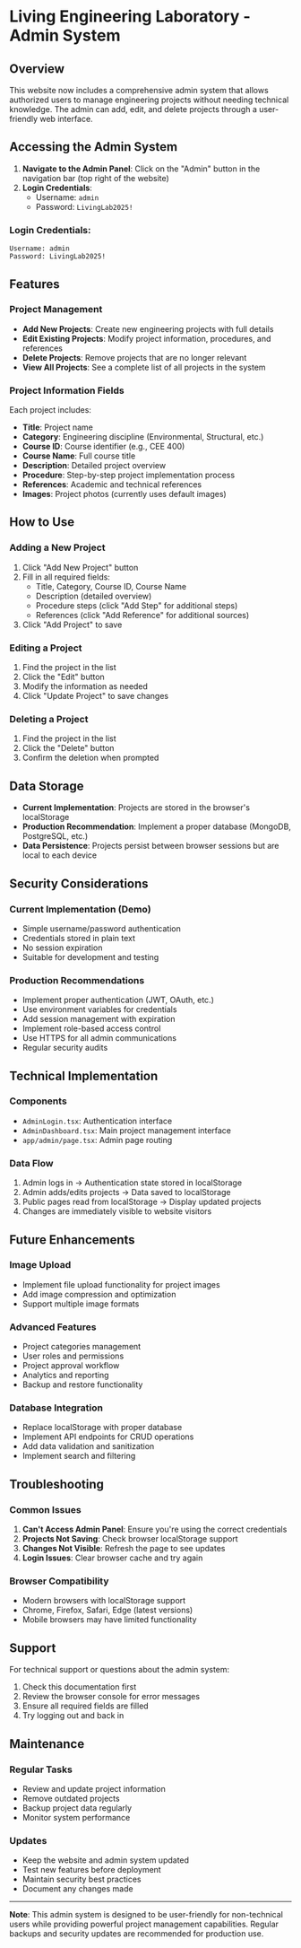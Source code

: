 # Living Engineering Laboratory - Admin System

## Overview

This website now includes a comprehensive admin system that allows authorized users to manage engineering projects without needing technical knowledge. The admin can add, edit, and delete projects through a user-friendly web interface.

## Accessing the Admin System

1. **Navigate to the Admin Panel**: Click on the "Admin" button in the navigation bar (top right of the website)
2. **Login Credentials**:
   - Username: `admin`
   - Password: `LivingLab2025!`

### **Login Credentials:**
```
Username: admin
Password: LivingLab2025!
```

## Features

### Project Management
- **Add New Projects**: Create new engineering projects with full details
- **Edit Existing Projects**: Modify project information, procedures, and references
- **Delete Projects**: Remove projects that are no longer relevant
- **View All Projects**: See a complete list of all projects in the system

### Project Information Fields
Each project includes:
- **Title**: Project name
- **Category**: Engineering discipline (Environmental, Structural, etc.)
- **Course ID**: Course identifier (e.g., CEE 400)
- **Course Name**: Full course title
- **Description**: Detailed project overview
- **Procedure**: Step-by-step project implementation process
- **References**: Academic and technical references
- **Images**: Project photos (currently uses default images)

## How to Use

### Adding a New Project
1. Click "Add New Project" button
2. Fill in all required fields:
   - Title, Category, Course ID, Course Name
   - Description (detailed overview)
   - Procedure steps (click "Add Step" for additional steps)
   - References (click "Add Reference" for additional sources)
3. Click "Add Project" to save

### Editing a Project
1. Find the project in the list
2. Click the "Edit" button
3. Modify the information as needed
4. Click "Update Project" to save changes

### Deleting a Project
1. Find the project in the list
2. Click the "Delete" button
3. Confirm the deletion when prompted

## Data Storage

- **Current Implementation**: Projects are stored in the browser's localStorage
- **Production Recommendation**: Implement a proper database (MongoDB, PostgreSQL, etc.)
- **Data Persistence**: Projects persist between browser sessions but are local to each device

## Security Considerations

### Current Implementation (Demo)
- Simple username/password authentication
- Credentials stored in plain text
- No session expiration
- Suitable for development and testing

### Production Recommendations
- Implement proper authentication (JWT, OAuth, etc.)
- Use environment variables for credentials
- Add session management with expiration
- Implement role-based access control
- Use HTTPS for all admin communications
- Regular security audits

## Technical Implementation

### Components
- `AdminLogin.tsx`: Authentication interface
- `AdminDashboard.tsx`: Main project management interface
- `app/admin/page.tsx`: Admin page routing

### Data Flow
1. Admin logs in → Authentication state stored in localStorage
2. Admin adds/edits projects → Data saved to localStorage
3. Public pages read from localStorage → Display updated projects
4. Changes are immediately visible to website visitors

## Future Enhancements

### Image Upload
- Implement file upload functionality for project images
- Add image compression and optimization
- Support multiple image formats

### Advanced Features
- Project categories management
- User roles and permissions
- Project approval workflow
- Analytics and reporting
- Backup and restore functionality

### Database Integration
- Replace localStorage with proper database
- Implement API endpoints for CRUD operations
- Add data validation and sanitization
- Implement search and filtering

## Troubleshooting

### Common Issues
1. **Can't Access Admin Panel**: Ensure you're using the correct credentials
2. **Projects Not Saving**: Check browser localStorage support
3. **Changes Not Visible**: Refresh the page to see updates
4. **Login Issues**: Clear browser cache and try again

### Browser Compatibility
- Modern browsers with localStorage support
- Chrome, Firefox, Safari, Edge (latest versions)
- Mobile browsers may have limited functionality

## Support

For technical support or questions about the admin system:
1. Check this documentation first
2. Review the browser console for error messages
3. Ensure all required fields are filled
4. Try logging out and back in

## Maintenance

### Regular Tasks
- Review and update project information
- Remove outdated projects
- Backup project data regularly
- Monitor system performance

### Updates
- Keep the website and admin system updated
- Test new features before deployment
- Maintain security best practices
- Document any changes made

---

**Note**: This admin system is designed to be user-friendly for non-technical users while providing powerful project management capabilities. Regular backups and security updates are recommended for production use.
